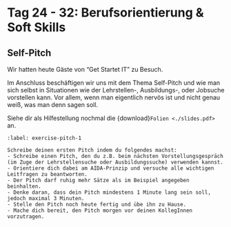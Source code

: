 # Tag 24 - 32: Berufsorientierung & Soft Skills

## Self-Pitch

Wir hatten heute Gäste von “Get Startet IT” zu Besuch.

Im Anschluss beschäftigen wir uns mit dem Thema Self-Pitch und wie man sich selbst in Situationen wie der Lehrstellen-, Ausbildungs-, oder Jobsuche vorstellen kann. Vor allem, wenn man eigentlich nervös ist und nicht genau weiß, was man denn sagen soll.

Siehe dir als Hilfestellung nochmal die {download}`Folien <./slides.pdf>` an.

```{exercise} Dein erster Pitch
:label: exercise-pitch-1

Schreibe deinen ersten Pitch indem du folgendes machst:
- Schreibe einen Pitch, den du z.B. beim nächsten Vorstellungsgespräch (im Zuge der Lehrstellensuche oder Ausbildungssuche) verwenden kannst.
- Orientiere dich dabei am AIDA-Prinzip und versuche alle wichtigen Leitfragen zu beantworten.
- Der Pitch darf ruhig mehr Sätze als im Beispiel angegeben beinhalten. 
- Denke daran, dass dein Pitch mindestens 1 Minute lang sein soll, jedoch maximal 3 Minuten.
- Stelle den Pitch noch heute fertig und übe ihn zu Hause.
- Mache dich bereit, den Pitch morgen vor deinen KollegInnen vorzutragen.
```


